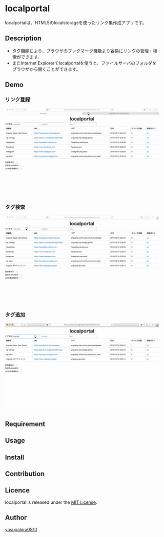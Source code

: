localportal
====

localportalは、HTML5のlocalstorageを使ったリンク集作成アプリです。  

## Description

- タグ機能により、ブラウザのブックマーク機能より容易にリンクの管理・検索ができます。
- またInternet Explorerでlocalportalを使うと、ファイルサーバのフォルダをブラウザから開くことができます。

## Demo

### リンク登録

![登録](img/Demo1_register.gif)

### タグ検索

![検索](img/Demo2_search.gif)

### タグ追加

![タグ追加](img/Demo3_tag_add.gif)

## Requirement

## Usage

## Install

## Contribution

## Licence

localportal is released under the [MIT License](http://www.opensource.org/licenses/MIT).

## Author

[yasugahira0810](https://github.com/yasugahira0810)
